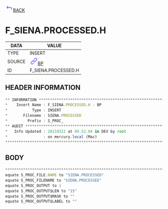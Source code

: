 <img src="../.resources/themes/unicons-line-6563ff/corner-up-left-alt.svg" alt="BACK" width="25" />[BACK](../DOCS/BP.md)  
# F_SIENA.PROCESSED.H  
|DATA|VALUE|
| --- | --- |
|TYPE|INSERT|
|SOURCE|<img src="../.resources/themes/unicons-line-6563ff/link.svg" alt="BP" width="25" />[BP](../DOCS/BP.md)|
|ID|F_SIENA.PROCESSED.H|
    
    
## HEADER INFORMATION  
```javascript
** INFORMATION ****************************************************************
*    Insert Name : F_SIENA.PROCESSED.H - BP
*           Type : INSERT
*       Filename : SIENA.PROCESSED
*         Prefix : S_PROC_
** AUDIT **********************************************************************
*   Info Updated : 20210322 at 09.52.04 in DEV by root
*                : on mercury.local (Mac)
*******************************************************************************
```
## BODY  
```javascript
*******************************************************************************
equate S_PROC_FILE.NAME to "SIENA.PROCESSED"
equate S_PROC_FILENAME to "SIENA.PROCESSED"
equate S_PROC_OUTPUT to 1
equate S_PROC_OUTPUT$LEN to "15"
equate S_PROC_OUTPUT$MASK to ""
equate S_PROC_OUTPUT$LABEL to ""
```
